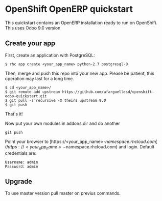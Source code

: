 # OpenShift OpenERP quickstart

This quickstart contains an OpenERP installation ready to run on OpenShift. This uses Odoo 9.0 version

## Create your app

First, create an application with PostgreSQL:

```
$ rhc app create <your_app_name> python-2.7 postgresql-9
```

Then, merge and push this repo into your new app. Please be patient, this operation may last for a long time.

```
$ cd <your_app_name>/
$ git remote add upstream https://github.com/afarguellesd/openshift-odoo-quickstart.git
$ git pull -s recursive -X theirs upstream 9.0
$ git push
```

That's it!

Now put your own modules in addons dir and do another 
```
git push
```

Point your browser to [https://<your_app_name>-$namespace.rhcloud.com](https://<your_app_name>-$namespace.rhcloud.com) and login.
Default credentials are:

```
Username: admin
Password: admin
```

## Upgrade

To use master version pull master on previus commands.


